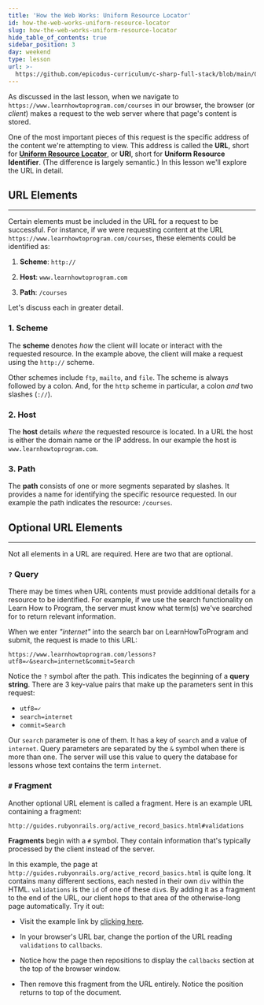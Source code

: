 ```yaml
---
title: 'How the Web Works: Uniform Resource Locator'
id: how-the-web-works-uniform-resource-locator
slug: how-the-web-works-uniform-resource-locator
hide_table_of_contents: true
sidebar_position: 3
day: weekend
type: lesson
url: >-
  https://github.com/epicodus-curriculum/c-sharp-full-stack/blob/main/0c_how_the_web_works_uniform_resource_locator_url.md
---
```


As discussed in the last lesson, when we navigate to `https://www.learnhowtoprogram.com/courses` in our browser, the browser (or _client_) makes a request to the web server where that page's content is stored.

One of the most important pieces of this request is the specific address of the content we're attempting to view. This address is called the **URL**, short for [**Uniform Resource Locator**](https://en.wikipedia.org/wiki/Uniform_Resource_Locator), or **URI**, short for **Uniform Resource Identifier**. (The difference is largely semantic.) In this lesson we'll explore the URL in detail.

## URL Elements
---

Certain elements must be included in the URL for a request to be successful. For instance, if we were requesting content at the URL `https://www.learnhowtoprogram.com/courses`, these elements could be identified as:

1. **Scheme**: `http://`

2. **Host**: `www.learnhowtoprogram.com`

3. **Path**: `/courses`

Let's discuss each in greater detail.

### 1. Scheme

The **scheme** denotes _how_ the client will locate or interact with the requested resource.  In the example above, the client will make a request using the `http://` scheme.

Other schemes include `ftp`, `mailto`, and `file`. The scheme is always followed by a colon. And, for the `http` scheme in particular, a colon _and_ two slashes (`://`).

### 2. Host

The **host** details _where_ the requested resource is located. In a URL the host is either the domain name or the IP address. In our example the host is `www.learnhowtoprogram.com`.

### 3. Path

The **path** consists of one or more segments separated by slashes. It provides a name for identifying the specific resource requested.  In our example the path indicates the resource: `/courses`.

## Optional URL Elements
---

Not all elements in a URL are required. Here are two that are optional.

### `?` Query

There may be times when URL contents must provide additional details for a resource to be identified. For example, if we use the search functionality on Learn How to Program, the server must know what term(s) we've searched for to return relevant information.

When we enter _"internet"_ into the search bar on LearnHowToProgram and submit, the request is made to this URL:

```
https://www.learnhowtoprogram.com/lessons?utf8=✓&search=internet&commit=Search
```

Notice the `?` symbol after the path. This indicates the beginning of a **query string**. There are 3 key-value pairs that make up the parameters sent in this request:

* `utf8=✓`
* `search=internet`
* `commit=Search`

Our `search` parameter is one of them. It has a key of `search` and a value of `internet`. Query parameters are separated by the `&` symbol when there is more than one. The server will use this value to query the database for lessons whose text contains the term `internet`.

### `#` Fragment

Another optional URL element is called a fragment. Here is an example URL containing a fragment:

```
http://guides.rubyonrails.org/active_record_basics.html#validations
```

**Fragments** begin with a `#` symbol. They contain information that's typically processed by the client instead of the server.

In this example, the page at `http://guides.rubyonrails.org/active_record_basics.html` is quite long. It contains many different sections, each nested in their own `div` within the HTML. `validations` is the `id` of one of these `div`s. By adding it as a fragment to the end of the URL, our client hops to that area of the otherwise-long page automatically. Try it out:

* Visit the example link by [clicking here](http://guides.rubyonrails.org/active_record_basics.html#validations).

* In your browser's URL bar, change the portion of the URL reading `validations` to `callbacks`.

* Notice how the page then repositions to display the `callbacks` section at the top of the browser window.

* Then remove this fragment from the URL entirely. Notice the position returns to top of the document.
